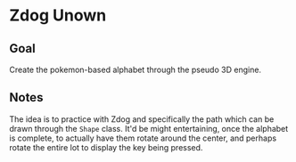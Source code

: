 # Zdog Unown

<!-- ## [Live Demo]() -->

## Goal

Create the pokemon-based alphabet through the pseudo 3D engine.

## Notes

The idea is to practice with Zdog and specifically the path which can be drawn through the `Shape` class. It'd be might entertaining, once the alphabet is complete, to actually have them rotate around the center, and perhaps rotate the entire lot to display the key being pressed.
